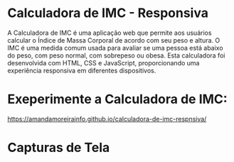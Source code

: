 # Calculadora de IMC - Responsiva

A Calculadora de IMC é uma aplicação web que permite aos usuários calcular o Índice de Massa Corporal de acordo com seu peso e altura. O IMC é uma medida comum usada para avaliar se uma pessoa está abaixo do peso, com peso normal, com sobrepeso ou obesa. Esta calculadora foi desenvolvida com HTML, CSS e JavaScript, proporcionando uma experiência responsiva em diferentes dispositivos.

# Exeperimente a Calculadora de IMC: 

https://amandamoreirainfo.github.io/calculadora-de-imc-respnsiva/

# Capturas de Tela
